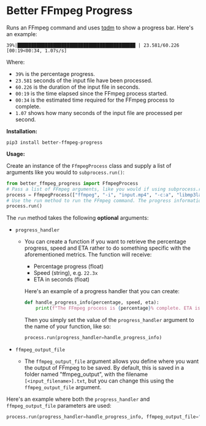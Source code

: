 # Better FFmpeg Progress

Runs an FFmpeg command and uses [tqdm](https://github.com/tqdm/tqdm) to show a progress bar. Here's an example:

```
39%|███████████████████████████████████████████ | 23.581/60.226 [00:19<00:34, 1.07s/s]
```

Where:

- `39%` is the percentage progress.
- `23.581` seconds of the input file have been processed.
- `60.226` is the duration of the input file in seconds.
- `00:19` is the time elapsed since the FFmpeg process started.
- `00:34` is the estimated time required for the FFmpeg process to complete.
- `1.07` shows how many seconds of the input file are processed per second.

**Installation:**

`pip3 install better-ffmpeg-progress`

**Usage:**

Create an instance of the `FfmpegProcess` class and supply a list of arguments like you would to `subprocess.run()`:

```py
from better_ffmpeg_progress import FfmpegProcess
# Pass a list of FFmpeg arguments, like you would if using subprocess.run()
process = FfmpegProcess(["ffmpeg", "-i", "input.mp4", "-c:a", "libmp3lame", "output.mp3"])
# Use the run method to run the FFmpeg command. The progress information will be printed in the terminal.
process.run()
```

The `run` method takes the following **optional** arguments:

- `progress_handler`

  - You can create a function if you want to retrieve the percentage progress, speed and ETA rather to do something specific with the aforementioned metrics.
    The function will receive:

    - Percentage progress (float)
    - Speed (string), e.g. `22.3x`
    - ETA in seconds (float)

    Here's an example of a progress handler that you can create:

    ```py
    def handle_progress_info(percentage, speed, eta):
        print(f"The FFmpeg process is {percentage}% complete. ETA is {eta} seconds based on the current speed ({speed}).)
    ```

    Then you simply set the value of the `progress_handler` argument to the name of your function, like so:

    ```py
    process.run(progress_handler=handle_progress_info)
    ```

- `ffmpeg_output_file`

  - The `ffmpeg_output_file` argument allows you define where you want the output of FFmpeg to be saved. By default, this is saved in a folder named "ffmpeg_output", with the filename `[<input_filename>].txt`, but you can change this using the `ffmpeg_output_file` argument.

Here's an example where both the `progress_handler` and `ffmpeg_output_file` parameters are used:

```py
process.run(progress_handler=handle_progress_info, ffmpeg_output_file="ffmpeg_log.txt")
```
